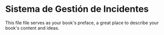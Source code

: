 # Sistema de Gestión de Incidentes

This file file serves as your book's preface, a great place to describe your book's content and ideas.

